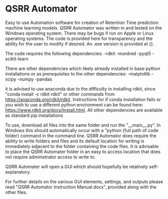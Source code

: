 # QSRR Automator
Easy to use Automation software for creation of Retention Time prediction machine learning models. 
QSRR Automator was written in and tested on the Windows operating system. There may be bugs if run on Apple or Linux operating systems.
The code is provided here for transparency and the ability for the user to modify if desired.  An .exe version is provided at {}.

The code requires the following dependencies:
-rdkit
-mordred
-pyqt5
-scikit-learn

There are other dependencies which likely already installed in base python installations or as prerequisites to the other dependencies:
-matplotlib
-scipy
-numpy
-pandas

it is advised to use anaconda due to the difficulty in installing rdkit, since "conda install -c rdkit rdkit" or other commands from https://anaconda.org/rdkit/rdkit.  Instructions for if conda installation fails or you wish to use a different python environment can be found here: https://www.rdkit.org/docs/Install.html.  All other dependencies are available as standard pip installations

To use, download all files into the same folder and run the "\_\_main\_\_.py".  In Windows this should automatically occur with a "python {full path of code folder} command in the command line. QSRR Automator does require the ability to write folders and files and its default location for writing is immediately adjacent to the folder containing the code files. It is advisable to place the QSRR Automater folder in an easy to access location that does not require administrator access to write to.

QSRR Automater will open a GUI which should hopefully be relatively self-explanatory.

For further details on the various GUI elements, settings, and outputs please read "QSRR Automator Instruction Manual.docx", provided along with the other files.
